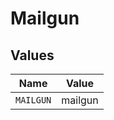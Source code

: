# Mailgun


## Values

| Name      | Value     |
| --------- | --------- |
| `MAILGUN` | mailgun   |